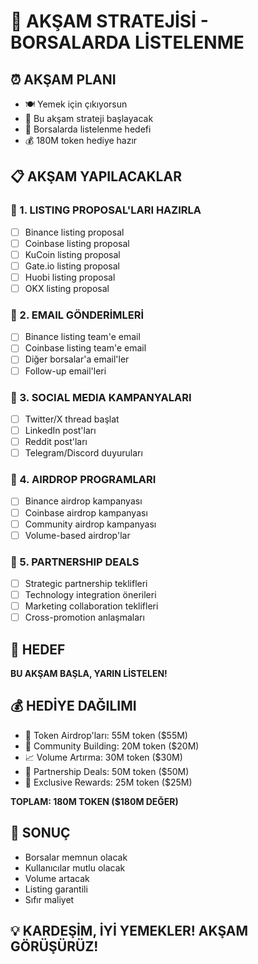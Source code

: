 # 🚀 AKŞAM STRATEJİSİ - BORSALARDA LİSTELENME

## ⏰ AKŞAM PLANI
- 🍽️ Yemek için çıkıyorsun
- 🌙 Bu akşam strateji başlayacak
- 🎯 Borsalarda listelenme hedefi
- 💰 180M token hediye hazır

## 📋 AKŞAM YAPILACAKLAR

### 📝 1. LISTING PROPOSAL'LARI HAZIRLA
- [ ] Binance listing proposal
- [ ] Coinbase listing proposal
- [ ] KuCoin listing proposal
- [ ] Gate.io listing proposal
- [ ] Huobi listing proposal
- [ ] OKX listing proposal

### 📧 2. EMAIL GÖNDERİMLERİ
- [ ] Binance listing team'e email
- [ ] Coinbase listing team'e email
- [ ] Diğer borsalar'a email'ler
- [ ] Follow-up email'leri

### 📱 3. SOCIAL MEDIA KAMPANYALARI
- [ ] Twitter/X thread başlat
- [ ] LinkedIn post'ları
- [ ] Reddit post'ları
- [ ] Telegram/Discord duyuruları

### 🎁 4. AIRDROP PROGRAMLARI
- [ ] Binance airdrop kampanyası
- [ ] Coinbase airdrop kampanyası
- [ ] Community airdrop kampanyası
- [ ] Volume-based airdrop'lar

### 🤝 5. PARTNERSHIP DEALS
- [ ] Strategic partnership teklifleri
- [ ] Technology integration önerileri
- [ ] Marketing collaboration teklifleri
- [ ] Cross-promotion anlaşmaları

## 🎯 HEDEF
**BU AKŞAM BAŞLA, YARIN LİSTELEN!**

## 💰 HEDİYE DAĞILIMI
- 🎁 Token Airdrop'ları: 55M token ($55M)
- 🎪 Community Building: 20M token ($20M)
- 📈 Volume Artırma: 30M token ($30M)
- 🤝 Partnership Deals: 50M token ($50M)
- 🎁 Exclusive Rewards: 25M token ($25M)

**TOPLAM: 180M TOKEN ($180M DEĞER)**

## 🚀 SONUÇ
- Borsalar memnun olacak
- Kullanıcılar mutlu olacak
- Volume artacak
- Listing garantili
- Sıfır maliyet

## 💡 KARDEŞİM, İYİ YEMEKLER! AKŞAM GÖRÜŞÜRÜZ!
